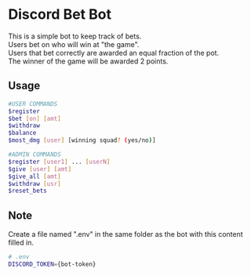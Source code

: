 # Discord Bet Bot

This is a simple bot to keep track of bets.  
Users bet on who will win at "the game".  
Users that bet correctly are awarded an equal fraction of the pot.  
The winner of the game will be awarded 2 points.

## Usage
```bash
#USER COMMANDS
$register
$bet [on] [amt]
$withdraw
$balance
$most_dmg [user] [winning squad? (yes/no)]

#ADMIN COMMANDS
$register [user1] ... [userN]
$give [user] [amt]
$give_all [amt]
$withdraw [usr]
$reset_bets
```

## Note
Create a file named ".env" in the same folder as the bot with this content filled in.
```bash
# .env
DISCORD_TOKEN={bot-token}
```
